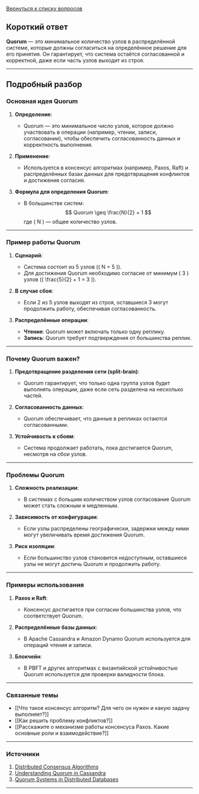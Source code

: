 [Вернуться к списку вопросов](3.%20Список%20вопросов)
## Короткий ответ

**Quorum** — это минимальное количество узлов в распределённой системе, которые должны согласиться на определённое решение для его принятия. Он гарантирует, что система остаётся согласованной и корректной, даже если часть узлов выходит из строя.

---

## Подробный разбор

### Основная идея Quorum

1. **Определение**:
   - Quorum — это минимальное число узлов, которое должно участвовать в операции (например, чтении, записи, согласовании), чтобы обеспечить согласованность данных и корректность выполнения.

2. **Применение**:
   - Используется в консенсус алгоритмах (например, Paxos, Raft) и распределённых базах данных для предотвращения конфликтов и достижения согласия.

3. **Формула для определения Quorum**:
   - В большинстве систем:
     $$
     Quorum \geq \frac{N}{2} + 1
     $$
     где \( N \) — общее количество узлов.

---

### Пример работы Quorum

1. **Сценарий**:
   - Система состоит из 5 узлов (\( N = 5 \)).
   - Для достижения Quorum необходимо согласие от минимум \( 3 \) узлов (\( \frac{5}{2} + 1 = 3 \)).

2. **В случае сбоя**:
   - Если 2 из 5 узлов выходят из строя, оставшиеся 3 могут продолжить работу, обеспечивая согласованность.

3. **Распределённые операции**:
   - **Чтение**: Quorum может включать только одну реплику.
   - **Запись**: Quorum требует подтверждения от большинства реплик.

---

### Почему Quorum важен?

1. **Предотвращение разделения сети (split-brain)**:
   - Quorum гарантирует, что только одна группа узлов будет выполнять операции, даже если сеть разделена на несколько частей.

2. **Согласованность данных**:
   - Quorum обеспечивает, что данные в репликах остаются согласованными.

3. **Устойчивость к сбоям**:
   - Система продолжает работать, пока достигается Quorum, несмотря на сбои узлов.

---

### Проблемы Quorum

1. **Сложность реализации**:
   - В системах с большим количеством узлов согласование Quorum может стать сложным и медленным.

2. **Зависимость от конфигурации**:
   - Если узлы распределены географически, задержки между ними могут увеличивать время достижения Quorum.

3. **Риск изоляции**:
   - Если большинство узлов становится недоступным, оставшиеся узлы не могут достичь Quorum и продолжить работу.

---

### Примеры использования

1. **Paxos и Raft**:
   - Консенсус достигается при согласии большинства узлов, что соответствует Quorum.

2. **Распределённые базы данных**:
   - В Apache Cassandra и Amazon Dynamo Quorum используется для операций чтения и записи.

3. **Блокчейн**:
   - В PBFT и других алгоритмах с византийской устойчивостью Quorum используется для проверки валидности блока.

---

### Связанные темы

- [[Что такое консенсус алгоритм? Для чего он нужен и какую задачу выполняет?]]
- [[Как решить проблему конфликтов?]]
- [[Расскажите о механизме работы консенсуса Paxos. Какие основные роли и взаимодействие?]]

---

### Источники

1. [Distributed Consensus Algorithms](https://raft.github.io/)
2. [Understanding Quorum in Cassandra](https://cassandra.apache.org/doc/latest/)
3. [Quorum Systems in Distributed Databases](https://jepsen.io/)

---